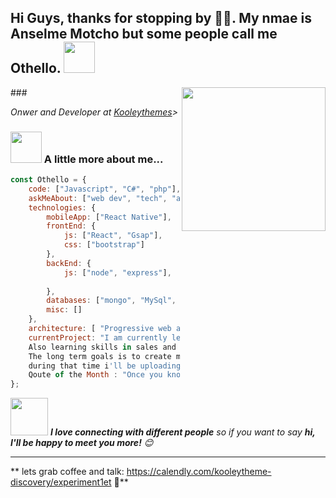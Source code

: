 <h2>Hi Guys, thanks for stopping by 🙏🏻. My nmae is Anselme Motcho but some people call me Othello. <img src="https://media.giphy.com/media/12oufCB0MyZ1Go/giphy.gif" width="50"></h2>
### <img align='right' src="https://media.giphy.com/media/xTiTnolgxvZcJwdq4E/giphy.gif" width="230">
<p><em> Onwer and Developer at <a href="https://kooleythemes.com">Kooleythemes</a>> 
</em></p>


### <img src="https://media.giphy.com/media/VgCDAzcKvsR6OM0uWg/giphy.gif" width="50"> A little more about me...  

```javascript
const Othello = {
    code: ["Javascript", "C#", "php"],
    askMeAbout: ["web dev", "tech", "app dev", "UI / UX Design", "Lead gen"],
    technologies: {
        mobileApp: ["React Native"],
        frontEnd: {
            js: ["React", "Gsap"],
            css: ["bootstrap"]
        },
        backEnd: {
            js: ["node", "express"],
            
        },
        databases: ["mongo", "MySql", "sqlite"],
        misc: []
    },
    architecture: [ "Progressive web applications", "Single page applications"],
    currentProject: "I am currently leveling up my skills in Fullstack Deveopment. 
    Also learning skills in sales and marketing in bring in more Leads for Kooleythemes. 
    The long term goals is to create movie streaming app using MERN Stack, 
    during that time i'll be uploading what i learn along the way.",
    Qoute of the Month : "Once you know what failure feels like, determination chases success."
};
```

<img src="https://media.giphy.com/media/LnQjpWaON8nhr21vNW/giphy.gif" width="60"> <em><b>I love connecting with different people</b> so if you want to say <b>hi, I'll be happy to meet you more!</b> 😊</em>

---

** lets grab coffee and talk: https://calendly.com/kooleytheme-discovery/experiment1et 🐤** 
```
